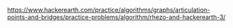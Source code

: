 https://www.hackerearth.com/practice/algorithms/graphs/articulation-points-and-bridges/practice-problems/algorithm/rhezo-and-hackerearth-3/
